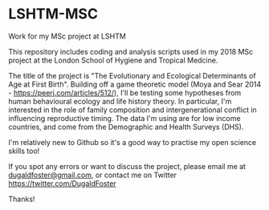 # LSHTM-MSC
Work for my MSc project at LSHTM

This repository includes coding and analysis scripts used in my 2018 MSc project at the London School of Hygiene and Tropical Medcine.

The title of the project is "The Evolutionary and Ecological Determinants of Age at First Birth". Building off a game theoretic model (Moya and Sear 2014 - https://peerj.com/articles/512/), I'll be testing some hypotheses from human behavioural ecology and life history theory. In particular, I'm interested in the role of family composition and intergenerational conflict in influencing reproductive timing. The data I'm using are for low income countries, and come from the Demographic and Health Surveys (DHS). 

I'm relatively new to Github so it's a good way to practise my open science skills too!

If you spot any errors or want to discuss the project, please email me at dugaldfoster@gmail.com, or contact me on Twitter https://twitter.com/DugaldFoster

Thanks!
